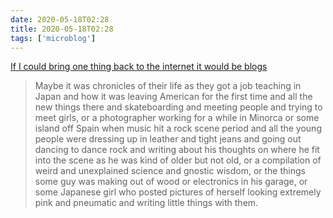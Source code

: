 ```yaml
---
date: 2020-05-18T02:28
title: 2020-05-18T02:28
tags: ['microblog']
---
```


[If I could bring one thing back to the internet it would be blogs](http://tttthis.com/blog/if-i-could-bring-one-thing-back-to-the-internet-it-would-be-blogs?ref=thismodernweb.com)

> Maybe it was chronicles of their life as they got a job teaching in Japan and how it was leaving American for the first time and all the new things there and skateboarding and meeting people and trying to meet girls, or a photographer working for a while in Minorca or some island off Spain when music hit a rock scene period and all the young people were dressing up in leather and tight jeans and going out dancing to dance rock and writing about his thoughts on where he fit into the scene as he was kind of older but not old, or a compilation of weird and unexplained science and gnostic wisdom, or the things some guy was making out of wood or electronics in his garage, or some Japanese girl who posted pictures of herself looking extremely pink and pneumatic and writing little things with them.
